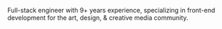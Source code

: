 Full-stack engineer with 9+ years experience, specializing in front-end development for the art, design, & creative media community.
